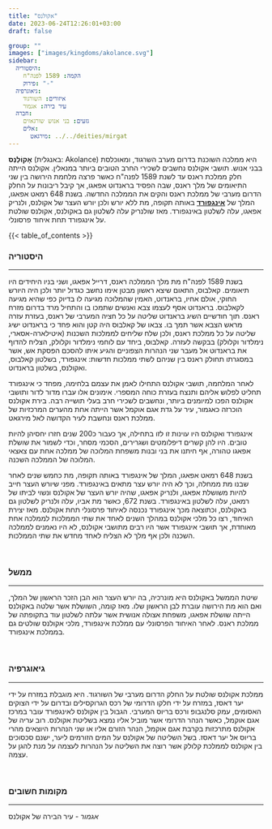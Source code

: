 ```yaml
---
title: "אקולנס"
date: 2023-06-24T12:26:01+03:00
draft: false

group: ""
images: ["images/kingdoms/akolance.svg"]
sidebar:
  היסטוריה:
    הקמה: 1589 לפנה"ח
    פירוק: "-"
  גיאוגרפיה:
    איזורים: השורגוד
    עיר בירה: אגמור
  חברה:
    גזעים: בני אנוש שורגאזים
    אלים:
      מירגאט: ../../deities/mirgat 
---
```


**אָקוֹלֵנְס** (באנגלית: Akolance) היא ממלכה השוכנת בדרום מערב השרגוד, ומאוכלסת בבני אנוש. תושבי אקולנס נחשבים לשכירי החרב הטובים ביותר במנאלין. אקולנס הייתה חלק ממלכת ראנס עד לשנת 1589 לפנה"ח כאשר פרצה מלחמת הירושה בין שני התיאומים של מלך ראנס, שבה הפסיד בראנדוט אפאגו, אך קיבל ריבונות על החלק הדרום מערבי של ממלכת ראנס והקים את הממלכה החדשה. בשנת 648 רמאט אפאגו, המלך של [**אינגפורד**](../../kingdoms/ingford) באותה תקופה, מת ללא יורש ולכן יורש העצר של אקולנס, ולנריק אפאגו, עלה לשלטון באינגפורד. מאז שולנריק עלה לשלטון גם באקולנס, אקולנס שולטת על אינגפורד תחת איחוד פרסונלי.

{{< table_of_contents >}}

### היסטוריה

---

בשנת 1589 לפנה"ח מת מלך הממלכה ראנס, דרייל אפאגו, ושני בניו היחידים היו תיאומים. קאלבוס, התאום שיצא ראשון מבטן אימו נחשב כגדול יותר ולכן היה היורש החוקי, אולם אחיו, בראנדוט, האמין שהמלוכה מגיעה לו בדיוק כפי שהיא מגיעה לקאלבוס. בראנדוט אסף לעצמו צבא ואנשים שתמכו בו והתחיל מרד בדרום מזרח ראנס. תוך חודשיים השיג בראנדוט שליטה על כל חציה המערבי של ראנס, בעזרת עזרה מראש הצבא אשר תמך בו. צבאו של קאלבוס היה קטן והוא פחד כי בראנדוט ישיג שליטה על כל ממלכת ראנס, ולכן שלח שליחים לממלכות השכנות (איטילארה-אסארי, נימלדור וקלולק) בבקשה לעזרה. קאלבוס, ביחד עם לוחמי נימלדור וקלולק, הצליח להדוף את בראנדוט אל מעבר שני הנהרות הצפוניים והגיע איתו להסכם הפסקת אש, אשר במסגרתו תחולק ראנס בין שניהם לשתי ממלכות חדשות: אינגפורד, בשלטון קאלבוס, ואקולנס, בשלטון בראנדוט.

לאחר המלחמה, תושבי אקולנס התחילו לאמן את עצמם בלחימה, מפחד כי אינגפורד תחליט לפלוש אליהם ותנצח בעזרת כוחה המספרי. אימונים אלו עברו מדור לדור ותושבי אקולנס הפכו למיומנים ביותר, ונחשבים לשכירי חרב בעלי תושייה רבה. בירת אקולנס הוכרזה כאגמור, עיר על גדת אגם אוקמל אשר הייתה אחת מהערים המרכזיות של ממלכת ראנס ונחשבת לעיר הקדושה לאל מירגאט.

אינגפורד ואקולנס היו עוינות זו לזו בתחילה, אך כעבור כ200 שנים חזרו יחסיהן להיות טובים. היו להן קשרים דיפלומטים ושגרירים, הסכמי מסחר, וכדי לשמור את שושלת אפאגו טהורה, אף חיתנו את בני ובנות משפחת המלוכה של ממלכה אחת עם צאצאי המלוכה של הממלכה השכנה.

בשנת 648 רמאט אפאגו, המלך של אינגפורד באותה תקופה, מת כחמש שנים לאחר שבנו מת ממחלה, וכך לא היה יורש עצר מתאים באינגפורד. מפני שיורש העצר חייב להיות משושלת אפאגו, ולנריק אפאגו, שהיה יורש העצר של אקולנס ונשוי לביתו של רמאט, עלה לשלטון באינגפורד. בשנת 672, כאשר מת אביו, עלה ולנריק לשלטון גם באקולנס, וכתוצאה מכך אינגפורד נכנסה לאיחוד פרסונלי תחת אקולנס. מאז יצירת האיחוד, רצו כל מלכי אקולנס במהלך השנים לאחד את שתי הממלכות לממלכה אחת מאוחדת, אך תושבי אינגפורד אשר היו רבים מתושבי אקולנס, לא היו נאמנים לממלכה השכנה ולכן אף מלך לא הצליח לאחד מחדש את שתי הממלכות.

&nbsp;

### ממשל

---

שיטת הממשל באקולנס היא מונרכיה, בה יורש העצר הוא הבן הזכר הראשון של המלך, ואם הוא מת הירושה עוברת לבן הראשון שלו. מאז קומה, השושלת אשר שלטה באקולנס הייתה שושלת אפאגו, משפחת אצולה אנושית אשר עלתה לשלטון עוד בתקופתה של ממלכת ראנס. לאחר האיחוד הפרסונלי עם ממלכת אינגפורד, מלכי אקולנס שולטים גם בממלכת אינגפורד.

&nbsp;

### גיאוגרפיה

---

ממלכת אקולנס שולטת על החלק הדרום מערבי של השורגוד. היא מוגבלת במזרח על ידי יער דאסז, במזרח על ידי חלקו הדרומי של רכס הגרוקסילים ובדרום על ידי הצוקים האסומים, עמק סלנגבופ ורכס בריוס המערבי. הגבול בין אקולנס לאינגפורד עובר במרכז אגם אוקמל, כאשר הנהר הדרומי אשר מוביל אליו נמצא בשליטת אקולנס. רוב עריה של אקולנס מתרכזות בקרבת אגם אוקמל, הנהר הזורם אליו או שני הנהרות היוצאים מהרי בריוס אל יער דאסז. בשל השליטה של אקולנס על המים הזורמים ליער, ישנם סכסוכים בין אקולנס לממלכת קלולק אשר רוצה את השליטה על הנהרות לעצמה על מנת להגן על עצמה.

&nbsp;

### מקומות חשובים

---

_אגמור_ - עיר הבירה של אקולנס
